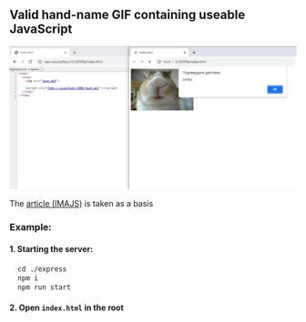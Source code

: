 ## Valid hand-name GIF containing useable JavaScript

![Screenshot](/screenshot.jpg "Screenshot")

The [article (IMAJS)](https://stegosploit.info/#41-imajs---early-work) is taken as a basis

### Example:
#### 1. Starting the server:

```
  cd ./express
  npm i
  npm run start
```

#### 2. Open `index.html` in the root

